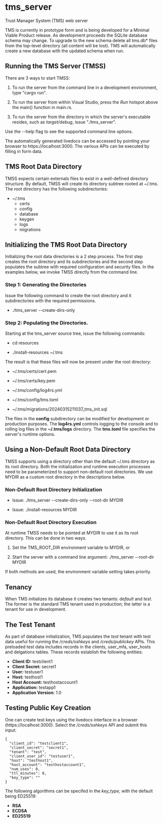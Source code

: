 # tms_server

Trust Manager System (TMS) web server

TMS is currently in prototype form and is being developed for a Minimal Viable Product release.  As development proceeds the SQLite database schema may change.  To upgrade to the new schema delete all tms.db* files from the top-level directory (all content will be lost).  TMS will automatically create a new database with the updated schema when run.

## Running the TMS Server (TMSS)

There are 3 ways to start TMSS:

  1. To run the server from the command line in a development environment, type "cargo run".

  2. To run the server from within Visual Studio, press the *Run* hotspot above the main() function in main.rs.

  3. To run the server from the directory in which the server's executable resides, such as *target/debug*, issue "./tms_server".

Use the --help flag to see the supported command line options.

The automatically generated livedocs can be accessed by pointing your browser to https://localhost:3000.  The various APIs can be executed by filling in form data.

## TMS Root Data Directory

TMSS expects certain externals files to exist in a well-defined directory structure.  By default, TMSS will create its directory subtree rooted at ~/.tms.  The root directory has the following subdirectories:

  - ~/.tms
      - certs
      - config
      - database
      - keygen
      - logs
      - migrations

## Initializing the TMS Root Data Directory

Initializing the root data directories is a 2 step process.  The first step creates the root directory and its subdirectories and the second step populates the subtree with required configuration and security files.  In the examples below, we invoke TMSS directly from the command line.  

### Step 1: Generating the Directories

Issue the following command to create the root directory and it subdirectories with the required permissions.

  - ./tms_server --create-dirs-only

### Step 2: Populating the Directories.

Starting at the tms_server source tree, issue the following commands:

  - cd resources

  - ./install-resources ~/.tms

The result is that these files will now be present under the root directory:

  - ~/.tms/certs/cert.pem

  - ~/.tms/certs/key.pem

  - ~/.tms/config/log4rs.yml

  - ~/.tms/config/tms.toml

  - ~/.tms/migrations/20240315211037_tms_init.sql

The files in the **config** subdirectory can be modified for development or production purposes.  The **log4rs.yml** controls logging to the console and to rolling log files in the **~/.tms/logs** directory.  The **tms.toml** file specifies the server's runtime options.

## Using a Non-Default Root Data Directory

TMSS supports using a directory other than the default ~/.tms directory as its root directory.  Both the initialization and runtime execution processes need to be parameterized to support non-default root directories.  We use MYDIR as a custom root directory in the descriptions below.

### Non-Default Root Directory Initialization

  - Issue: ./tms_server --create-dirs-only --root-dir MYDIR

  - Issue: ./install-resources MYDIR

### Non-Default Root Directory Execution

At runtime TMSS needs to be pointed at MYDIR to use it as its root directory.  This can be done in two ways.

  1. Set the TMS_ROOT_DIR environment variable to MYDIR, or

  2. Start the server with a command line argument:  ./tms_server --root-dir MYDIR

If both methods are used, the environment variable setting takes priority.

## Tenancy 

When TMS initializes its database it creates two tenants: *default* and *test*.  The former is the standard TMS tenant used in production; the latter is a tenant for use in development.   

## The Test Tenant

As part of database initialization, TMS populates the *test* tenant with test data useful for running the */creds/sshkeys* and */creds/publickey* APIs.  This preloaded test data includes records in the clients, user_mfa, user_hosts and delgations tables.  These records establish the following entities:

- **Client ID:** testclient1
- **Client Secret:** secret1
- **User:** testuser1
- **Host:** testhost1
- **Host Account:** testhostaccount1
- **Application:** testapp1
- **Application Version:** 1.0

## Testing Public Key Creation

One can create test keys using the livedocs interface in a browser (https://localhost:3000).  Select the */creds/sshkeys* API and submit this input:

```
{
  "client_id": "testclient1",
  "client_secret": "secret1",
  "tenant": "test",
  "client_user_id": "testuser1",
  "host": "testhost1",
  "host_account": "testhostaccount1",
  "num_uses": 0,
  "ttl_minutes": 0,
  "key_type": ""
}        
```

The following algorithms can be specifed in the *key_type*, with the default being ED25519:

- **RSA**
- **ECDSA**
- **ED25519**

 
